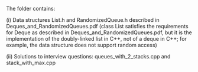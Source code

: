 The folder contains:

(i) Data structures List.h and RandomizedQueue.h described in Deques_and_RandomizedQueues.pdf (class List satisfies the requirements for 
Deque as described in Deques_and_RandomizedQueues.pdf, but it is the implementation of the doubly-linked list in C++, not of a deque in C++;
for example, the data structure does not support random access)

(ii) Solutions to interview questions: queues_with_2_stacks.cpp and stack_with_max.cpp

